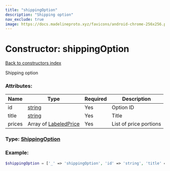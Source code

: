 ```yaml
---
title: "shippingOption"
description: "Shipping option"
nav_exclude: true
image: https://docs.madelineproto.xyz/favicons/android-chrome-256x256.png
---
```

# Constructor: shippingOption  
[Back to constructors index](/API_docs/constructors/index.html)



Shipping option

### Attributes:

| Name     |    Type       | Required | Description |
|----------|---------------|----------|-------------|
|id|[string](/API_docs/types/string.html) | Yes|Option ID|
|title|[string](/API_docs/types/string.html) | Yes|Title|
|prices|Array of [LabeledPrice](/API_docs/types/LabeledPrice.html) | Yes|List of price portions|



### Type: [ShippingOption](/API_docs/types/ShippingOption.html)


### Example:

```php
$shippingOption = ['_' => 'shippingOption', 'id' => 'string', 'title' => 'string', 'prices' => [LabeledPrice, LabeledPrice]];
```  
